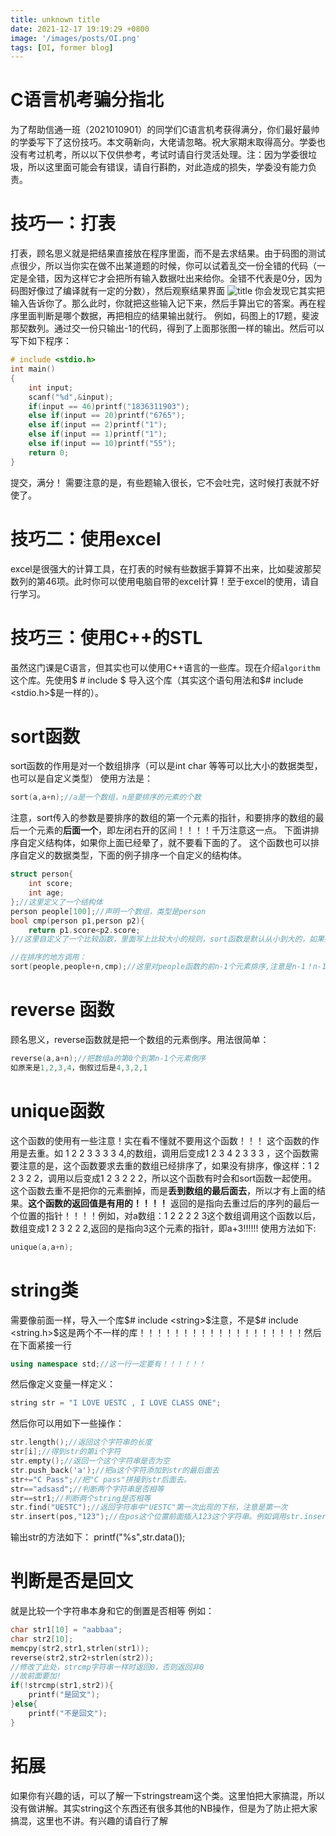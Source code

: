 ```yaml
---
title: unknown title
date: 2021-12-17 19:19:29 +0800
image: '/images/posts/OI.png'
tags: [OI, former blog]
---
```


#  C语言机考骗分指北
为了帮助信通一班（2021010901）的同学们C语言机考获得满分，你们最好最帅的学委写下了这份技巧。本文萌新向，大佬请忽略。祝大家期末取得高分。学委也没有考过机考，所以以下仅供参考，考试时请自行灵活处理。注：因为学委很垃圾，所以这里面可能会有错误，请自行斟酌，对此造成的损失，学委没有能力负责。

#   技巧一：打表
打表，顾名思义就是把结果直接放在程序里面，而不是去求结果。由于码图的测试点很少，所以当你实在做不出某道题的时候，你可以试着乱交一份全错的代码（一定是全错，因为这样它才会把所有输入数据吐出来给你。全错不代表是0分，因为码图好像过了编译就有一定的分数），然后观察结果界面
![title](https://cdn.risingentropy.top/images/posts/1bc72f9ab644142c0843cc2.png)
你会发现它其实把输入告诉你了。那么此时，你就把这些输入记下来，然后手算出它的答案。再在程序里面判断是哪个数据，再把相应的结果输出就行。
例如，码图上的17题，斐波那契数列。通过交一份只输出-1的代码，得到了上面那张图一样的输出。然后可以写下如下程序：
```cpp
# include <stdio.h>
int main()
{
    int input;
    scanf("%d",&input);
    if(input == 46)printf("1836311903");
    else if(input == 20)printf("6765");
    else if(input == 2)printf("1");
    else if(input == 1)printf("1");
    else if(input == 10)printf("55");
    return 0;
}
```
提交，满分！
需要注意的是，有些题输入很长，它不会吐完，这时候打表就不好使了。
#   技巧二：使用excel
excel是很强大的计算工具，在打表的时候有些数据手算算不出来，比如斐波那契数列的第46项。此时你可以使用电脑自带的excel计算！至于excel的使用，请自行学习。
#   技巧三：使用C++的STL
虽然这门课是C语言，但其实也可以使用C++语言的一些库。现在介绍`algorithm`这个库。先使用$ # include <algorithm>$ 导入这个库（其实这个语句用法和$# include <stdio.h>$是一样的）。
#   sort函数
sort函数的作用是对一个数组排序（可以是int char 等等可以比大小的数据类型，也可以是自定义类型）
使用方法是：

```cpp
sort(a,a+n);//a是一个数组，n是要排序的元素的个数
```
注意，sort传入的参数是要排序的数组的第一个元素的指针，和要排序的数组的最后一个元素的**后面一个**，即左闭右开的区间！！！！千万注意这一点。
下面讲排序自定义结构体，如果你上面已经晕了，就不要看下面的了。
这个函数也可以排序自定义的数据类型，下面的例子排序一个自定义的结构体。
```cpp
struct person{
    int score;
    int age;
};//这里定义了一个结构体
person people[100];//声明一个数组，类型是person
bool cmp(person p1,person p2){
    return p1.score<p2.score;
}//这里自定义了一个比较函数，里面写上比较大小的规则，sort函数是默认从小到大的，如果要大到小就把<改成>就好了。但是需要注意的是这里一定要写<或者>,绝对不能写<=或者>=

//在排序的地方调用：
sort(people,people+n,cmp);//这里对people函数的前n-1个元素排序,注意是n-1！n-1！n-1！
```

#   reverse 函数
顾名思义，reverse函数就是把一个数组的元素倒序。用法很简单：
```cpp
reverse(a,a+n);//把数组a的第0个到第n-1个元素倒序
如原来是1,2,3,4，倒叙过后是4,3,2,1
```
#   unique函数
这个函数的使用有一些注意！实在看不懂就不要用这个函数！！！
这个函数的作用是去重。如 1 2 2 3 3 3 3 4,的数组，调用后变成1 2 3 4 2 3 3 3 ，这个函数需要注意的是，这个函数要求去重的数组已经排序了，如果没有排序，像这样：1 2 2 3 2 2，调用以后变成1 2 3 2 2 2，所以这个函数有时会和sort函数一起使用。这个函数去重不是把你的元素删掉，而是**丢到数组的最后面去**，所以才有上面的结果。**这个函数的返回值是有用的！！！！** 返回的是指向去重过后的序列的最后一个位置的指针！！！！例如，对a数组：1 2 2 2 2 3这个数组调用这个函数以后，数组变成1 2 3 2 2 2,返回的是指向3这个元素的指针，即a+3!!!!!!
使用方法如下:
```cpp
unique(a,a+n);
```
#   string类
需要像前面一样，导入一个库$# include <string>$注意，不是$# include <string.h>$这是两个不一样的库！！！！！！！！！！！！！！！！！！！然后在下面紧接一行
```cpp
using namespace std;//这一行一定要有！！！！！！
```
然后像定义变量一样定义：
```cpp
string str = "I LOVE UESTC , I LOVE CLASS ONE";
```
然后你可以用如下一些操作：
```cpp
str.length();//返回这个字符串的长度
str[i];//得到str的第i个字符
str.empty();//返回一个这个字符串是否为空
str.push_back('a');//把a这个字符添加到str的最后面去
str+="C Pass";//把"C pass"拼接到str后面去。
str=="adsasd";//判断两个字符串是否相等
str==str1;//判断两个string是否相等
str.find("UESTC");//返回字符串中"UESTC"第一次出现的下标，注意是第一次
str.insert(pos,"123");//在pos这个位置前面插入123这个字符串。例如调用str.insert(1,"123");后，str变成I123 LOVE UESTC , I LOVE CLASS ONE
```
输出str的方法如下：
printf("%s",str.data());
#   判断是否是回文
就是比较一个字符串本身和它的倒置是否相等
例如：
```cpp
char str1[10] = "aabbaa";
char str2[10];
memcpy(str2,str1,strlen(str1));
reverse(str2,str2+strlen(str2));
//修改了此处，strcmp字符串一样时返回0，否则返回非0
//故前面要加!
if(!strcmp(str1,str2)){
    printf("是回文");
}else{
    printf("不是回文");
}
```
#   拓展
如果你有兴趣的话，可以了解一下stringstream这个类。这里怕把大家搞混，所以没有做讲解。其实string这个东西还有很多其他的NB操作，但是为了防止把大家搞混，这里也不讲。有兴趣的请自行了解